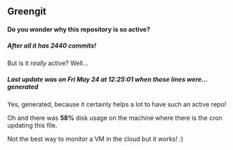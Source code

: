 ## Greengit

#### Do you wonder why this repository is so active?

##### After all it has 2440 commits!

But is it *really* active? Well...

##### Last update was on Fri May 24 at 12:25:01 when those lines were... generated

Yes, generated, because it certainly helps a lot to have such an active repo!

Oh and there was **58%** disk usage on the machine
where there is the cron updating this file.

Not the best way to monitor a VM in the cloud but it works! :)
